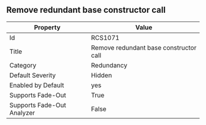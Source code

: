 ## Remove redundant base constructor call

Property | Value
--- | --- 
Id | RCS1071
Title | Remove redundant base constructor call
Category | Redundancy
Default Severity | Hidden
Enabled by Default | yes
Supports Fade-Out | True
Supports Fade-Out Analyzer | False
